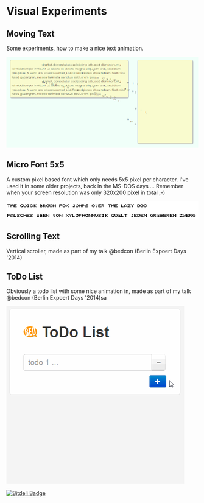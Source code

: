 Visual Experiments
==================

Moving Text
------------------
Some experiments, how to make a nice text animation.

![Demo recording](/moving-text-vanilla-js/moving-text-demo.gif?raw=true)

Micro Font 5x5
------------------
A custom pixel based font which only needs 5x5 pixel per character.
I've used it in some older projects, back in the MS-DOS days ...
Remember when your screen resolution was only 320x200 pixel in total ;-)

![Sample: The quick brown fox jumps over the lazy dog](/micro-font-5x5/the_quick_brown_fox_jumps_over_the_lazy_dog.png?raw=true)

Scrolling Text
------------------
Vertical scroller, made as part of my talk @bedcon (Berlin Expoert Days '2014)


ToDo List
------------------
Obviously a todo list with some nice animation in, made as part of my talk @bedcon (Berlin Expoert Days '2014)sa

![Demo recording](/todo-list/img/todo-list-anim.gif?raw=true)


[![Bitdeli Badge](https://d2weczhvl823v0.cloudfront.net/nitram509/visual-experiments/trend.png)](https://bitdeli.com/free "Bitdeli Badge")

